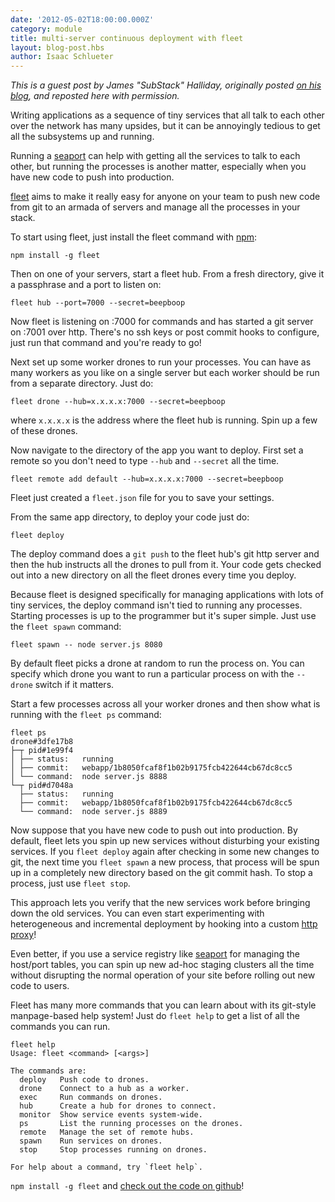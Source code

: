 ```yaml
---
date: '2012-05-02T18:00:00.000Z'
category: module
title: multi-server continuous deployment with fleet
layout: blog-post.hbs
author: Isaac Schlueter
---
```


_This is a guest post by James "SubStack" Halliday, originally posted [on his blog](http://substack.net/posts/16a9d8/multi-server-continuous-deployment-with-fleet), and reposted here with permission._

Writing applications as a sequence of tiny services that all talk to each other over the network has many upsides, but it can be annoyingly tedious to get all the subsystems up and running.

Running a [seaport](http://substack.net/posts/7a1c42) can help with getting all the services to talk to each other, but running the processes is another matter, especially when you have new code to push into production.

[fleet](http://github.com/substack/fleet) aims to make it really easy for anyone on your team to push new code from git to an armada of servers and manage all the processes in your stack.

To start using fleet, just install the fleet command with [npm](https://npmjs.com):

```
npm install -g fleet
```

Then on one of your servers, start a fleet hub. From a fresh directory, give it a passphrase and a port to listen on:

```
fleet hub --port=7000 --secret=beepboop
```

Now fleet is listening on :7000 for commands and has started a git server on :7001 over http. There's no ssh keys or post commit hooks to configure, just run that command and you're ready to go!

Next set up some worker drones to run your processes. You can have as many workers as you like on a single server but each worker should be run from a separate directory. Just do:

```
fleet drone --hub=x.x.x.x:7000 --secret=beepboop
```

where `x.x.x.x` is the address where the fleet hub is running. Spin up a few of these drones.

Now navigate to the directory of the app you want to deploy. First set a remote so you don't need to type `--hub` and `--secret` all the time.

```
fleet remote add default --hub=x.x.x.x:7000 --secret=beepboop
```

Fleet just created a `fleet.json` file for you to save your settings.

From the same app directory, to deploy your code just do:

```
fleet deploy
```

The deploy command does a `git push` to the fleet hub's git http server and then the hub instructs all the drones to pull from it. Your code gets checked out into a new directory on all the fleet drones every time you deploy.

Because fleet is designed specifically for managing applications with lots of tiny services, the deploy command isn't tied to running any processes. Starting processes is up to the programmer but it's super simple. Just use the `fleet spawn` command:

```
fleet spawn -- node server.js 8080
```

By default fleet picks a drone at random to run the process on. You can specify which drone you want to run a particular process on with the `--drone` switch if it matters.

Start a few processes across all your worker drones and then show what is running with the `fleet ps` command:

```
fleet ps
drone#3dfe17b8
├─┬ pid#1e99f4
│ ├── status:   running
│ ├── commit:   webapp/1b8050fcaf8f1b02b9175fcb422644cb67dc8cc5
│ └── command:  node server.js 8888
└─┬ pid#d7048a
  ├── status:   running
  ├── commit:   webapp/1b8050fcaf8f1b02b9175fcb422644cb67dc8cc5
  └── command:  node server.js 8889
```

Now suppose that you have new code to push out into production. By default, fleet lets you spin up new services without disturbing your existing services. If you `fleet deploy` again after checking in some new changes to git, the next time you `fleet spawn` a new process, that process will be spun up in a completely new directory based on the git commit hash. To stop a process, just use `fleet stop`.

This approach lets you verify that the new services work before bringing down the old services. You can even start experimenting with heterogeneous and incremental deployment by hooking into a custom [http proxy](http://substack.net/posts/5bd18d)!

Even better, if you use a service registry like [seaport](http://substack.net/posts/7a1c42) for managing the host/port tables, you can spin up new ad-hoc staging clusters all the time without disrupting the normal operation of your site before rolling out new code to users.

Fleet has many more commands that you can learn about with its git-style manpage-based help system! Just do `fleet help` to get a list of all the commands you can run.

```
fleet help
Usage: fleet <command> [<args>]

The commands are:
  deploy   Push code to drones.
  drone    Connect to a hub as a worker.
  exec     Run commands on drones.
  hub      Create a hub for drones to connect.
  monitor  Show service events system-wide.
  ps       List the running processes on the drones.
  remote   Manage the set of remote hubs.
  spawn    Run services on drones.
  stop     Stop processes running on drones.

For help about a command, try `fleet help`.
```

`npm install -g fleet` and [check out the code on github](https://github.com/substack/fleet)!
